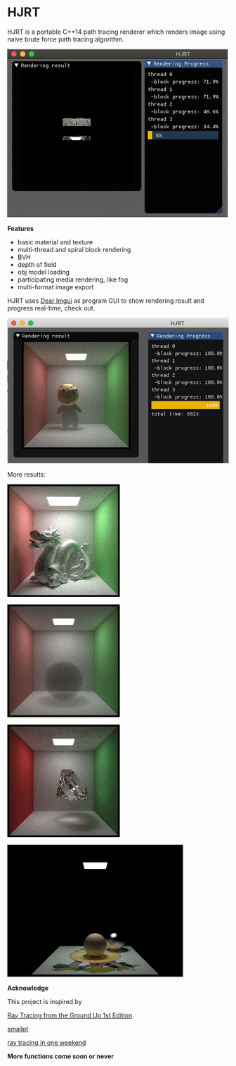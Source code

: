 # HJRT

HJRT is a portable C++14 path tracing renderer which renders image using naive brute force path tracing algorithm.

![](log/img/demo.gif)

**Features**

+ basic material and texture
+ multi-thread and spiral block rendering
+ BVH 
+ depth of field
+ obj model loading 
+ participating media rendering, like fog 
+ multi-format image export

HJRT uses [Dear Imgui](https://github.com/ocornut/imgui) as program GUI to show rendering result and progress real-time, check out.

![](log/img/huajigeUI.png)

More results:

![](log/img/dragon500samples-1720s.png)

![](log/img/fog.png)

![](log/img/diamondGood.png)

![](log/img/Texture.png)

**Acknowledge**

This project is inspired by

[Ray Tracing from the Ground Up 1st Edition](https://www.amazon.com/Ray-Tracing-Ground-Kevin-Suffern-ebook-dp-B01E6SGV8Q/dp/B01E6SGV8Q/ref=mt_kindle?_encoding=UTF8&me=&qid=1191938342)

[smallpt](http://www.kevinbeason.com/smallpt/)

[ray tracing in one weekend](https://github.com/petershirley/raytracinginoneweekend)

**More functions come soon or never**


